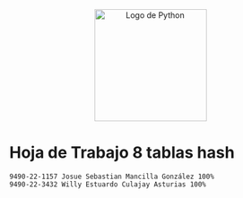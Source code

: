 <div align="center">
  <img src="https://upload.wikimedia.org/wikipedia/commons/thumb/c/c3/Python-logo-notext.svg/1869px-Python-logo-notext.svg.png" alt="Logo de Python" width="200" height="200">
</div>

# Hoja de Trabajo 8 tablas hash
    9490-22-1157 Josue Sebastian Mancilla González 100%
    9490-22-3432 Willy Estuardo Culajay Asturias 100%

